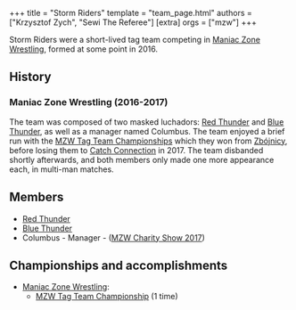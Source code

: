 +++
title = "Storm Riders"
template = "team_page.html"
authors = ["Krzysztof Zych", "Sewi The Referee"]
[extra]
orgs = ["mzw"]
+++

Storm Riders were a short-lived tag team competing in [Maniac Zone Wrestling](@/o/mzw.md), formed at some point in 2016.

## History

### Maniac Zone Wrestling (2016-2017)

The team was composed of two masked luchadors: [Red Thunder](@/w/red-thunder.md) and [Blue Thunder](@/w/blue-thunder.md), as well as a manager named Columbus. The team enjoyed a brief run with the [MZW Tag Team Championships](@/c/mzw-tag-team-championship.md) which they won from [Zbójnicy](@/tt/zbojnicy.md), before losing them to [Catch Connection](@/tt/catch-connection.md) in 2017. The team disbanded shortly afterwards, and both members only made one more appearance each, in multi-man matches.

## Members

- [Red Thunder](@/w/red-thunder.md)
- [Blue Thunder](@/w/blue-thunder.md)
- Columbus - Manager - ([MZW Charity Show 2017](@/e/mzw/2017-01-15-mzw-charity-show-2017.md))

## Championships and accomplishments

* [Maniac Zone Wrestling](@/o/mzw.md):
  - [MZW Tag Team Championship](@/c/mzw-tag-team-championship.md) (1 time)
